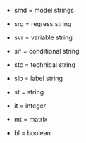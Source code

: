 - smd = model strings
- srg = regress string
- svr = variable string
- sif = conditional string
- stc = technical string
- slb = label string

- st = string
- it = integer
- mt = matrix
- bl = boolean
